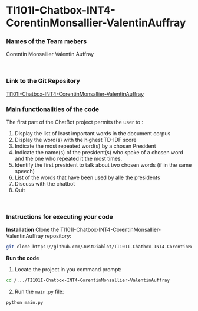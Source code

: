 # TI101I-Chatbox-INT4-CorentinMonsallier-ValentinAuffray


### Names of the Team mebers
Corentin Monsallier&nbsp;Valentin Auffray

&nbsp;

### Link to the Git Repository
[TI101I-Chatbox-INT4-CorentinMonsallier-ValentinAuffray](https://github.com/JustDiablot/TI101I-Chatbox-INT4-CorentinMonsallier-ValentinAuffray.git)


### Main functionalities of the code
The first part of the ChatBot project permits the user to :
1. Display the list of least important words in the document corpus
2. Display the word(s) with the highest TD-IDF score
3. Indicate the most repeated word(s) by a chosen President
4. Indicate the name(s) of the president(s) who spoke of a chosen word and the one who repeated it the most times.
5. Identify the first president to talk about two chosen words (if in the same speech)
6. List of the words that have been used by alle the presidents
7. Discuss with the chatbot
8. Quit

&nbsp;

### Instructions for executing your code
**Installation**
Clone the TI101I-Chatbox-INT4-CorentinMonsallier-ValentinAuffray repository:
```sh
git clone https://github.com/JustDiablot/TI101I-Chatbox-INT4-CorentinMonsallier-ValentinAuffray.git
```

**Run the code**
1. Locate the project in you command prompt:
```sh
cd /.../TI101I-Chatbox-INT4-CorentinMonsallier-ValentinAuffray
```
2. Run the `main.py` file:
```sh
python main.py
```